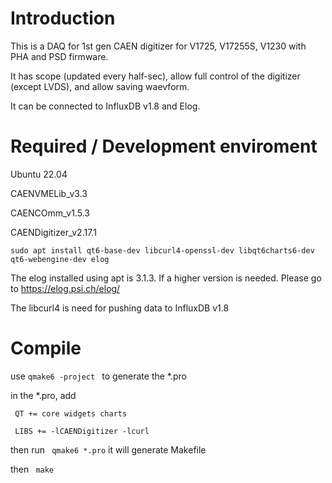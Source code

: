 # Introduction

This is a DAQ for 1st gen CAEN digitizer for V1725, V17255S, V1230 with PHA and PSD firmware.

It has scope (updated every half-sec), allow full control of the digitizer (except LVDS), and allow saving waevform.

It can be connected to InfluxDB v1.8 and Elog.

# Required / Development enviroment

Ubuntu 22.04

CAENVMELib_v3.3

CAENCOmm_v1.5.3

CAENDigitizer_v2.17.1

`sudo apt install qt6-base-dev libcurl4-openssl-dev libqt6charts6-dev qt6-webengine-dev elog`

The elog installed using apt is 3.1.3. If a higher version is needed. Please go to https://elog.psi.ch/elog/

The libcurl4 is need for pushing data to InfluxDB v1.8



# Compile

use `qmake6 -project ` to generate the *.pro

in the *.pro, add 

` QT += core widgets charts`

` LIBS += -lCAENDigitizer -lcurl`

then run ` qmake6 *.pro` it will generate Makefile

then  ` make`
